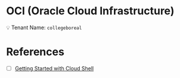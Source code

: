 # OCI (Oracle Cloud Infrastructure)

:bulb: Tenant Name: `collegeboreal`



# References

- [ ] [Getting Started with Cloud Shell](https://docs.oracle.com/en-us/iaas/Content/API/Concepts/cloudshellgettingstarted.htm)

